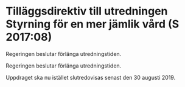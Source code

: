 # Tilläggsdirektiv till utredningen Styrning för en mer jämlik vård (S 2017:08)

Regeringen beslutar förlänga utredningstiden.

Regeringen beslutar förlänga utredningstiden.

Uppdraget ska nu istället slutredovisas senast den 30 augusti 2019.
